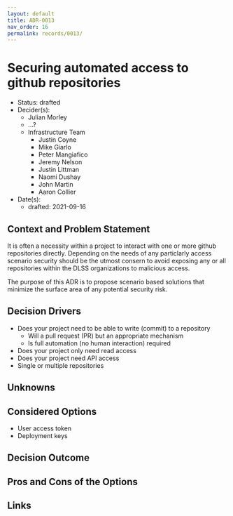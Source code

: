 ```yaml
---
layout: default
title: ADR-0013
nav_order: 16
permalink: records/0013/
---
```

# Securing automated access to github repositories

* Status: drafted
* Decider(s): <!-- required -->
  * Julian Morley
  * ...?
  * Infrastructure Team
    * Justin Coyne
    * Mike Giarlo
    * Peter Mangiafico
    * Jeremy Nelson
    * Justin Littman
    * Naomi Dushay
    * John Martin
    * Aaron Collier
* Date(s): <!-- required -->
  * drafted: 2021-09-16

## Context and Problem Statement <!-- required -->

It is often a necessity within a project to interact with one or more github repositories directly. Depending on the needs of any particlarly access scenario security should be the utmost consern to avoid exposing any or all repositories within the DLSS organizations to malicious access.

The purpose of this ADR is to propose scenario based solutions that minimize the surface area of any potential security risk.

## Decision Drivers

* Does your project need to be able to write (commit) to a repository
  * Will a pull request (PR) but an appropriate mechanism
  * Is full automation (no human interaction) required
* Does your project only need read access
* Does your project need API access
* Single or multiple repositories

## Unknowns


## Considered Options

* User access token
* Deployment keys

## Decision Outcome


## Pros and Cons of the Options


## Links

